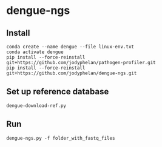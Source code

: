 # dengue-ngs

## Install 

```
conda create --name dengue --file linux-env.txt
conda activate dengue
pip install --force-reinstall  git+https://github.com/jodyphelan/pathogen-profiler.git
pip install --force-reinstall  git+https://github.com/jodyphelan/dengue-ngs.git
```

## Set up reference database
```
dengue-download-ref.py
```

## Run
```
dengue-ngs.py -f folder_with_fastq_files
```

